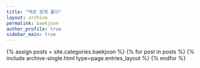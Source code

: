 ```yaml
---
title: "백준 문제 풀이"
layout: archive
permalink: baekjoon
author_profile: true
sidebar_main: true
---
```


{% assign posts = site.categories.baekjoon %}
{% for post in posts %} {% include archive-single.html type=page.entries_layout %} {% endfor %}